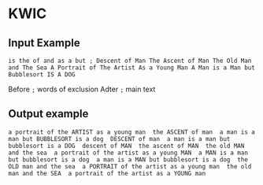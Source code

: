 # KWIC

## Input Example
`
is
the
of
and
as
a
but
;
Descent of Man
The Ascent of Man
The Old Man and The Sea
A Portrait of The Artist As a Young Man
A Man is a Man but Bubblesort IS A DOG
`

Before `;` words of exclusion
Adter `;` main text

## Output example

`
a portrait of the ARTIST as a young man 
the ASCENT of man 
a man is a man but BUBBLESORT is a dog 
DESCENT of man 
a man is a man but bubblesort is a DOG 
descent of MAN 
the ascent of MAN 
the old MAN and the sea 
a portrait of the artist as a young MAN 
a MAN is a man but bubblesort is a dog 
a man is a MAN but bubblesort is a dog 
the OLD man and the sea 
a PORTRAIT of the artist as a young man 
the old man and the SEA 
a portrait of the artist as a YOUNG man 
`
